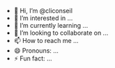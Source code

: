 - 👋 Hi, I’m @cliconseil
- 👀 I’m interested in ...
- 🌱 I’m currently learning ...
- 💞️ I’m looking to collaborate on ...
- 📫 How to reach me ...
- 😄 Pronouns: ...
- ⚡ Fun fact: ...

<!---
cliconseil/cliconseil is a ✨ special ✨ repository because its `README.md` (this file) appears on your GitHub profile.
You can click the Preview link to take a look at your changes.
--->
